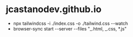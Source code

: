 # jcastanodev.github.io

- npx tailwindcss -i ./index.css -o ./tailwind.css --watch
- browser-sync start --server --files "_.html, _.css, \*.js"
